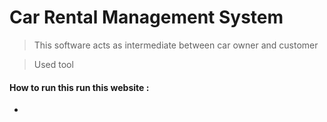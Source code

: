 # Car Rental Management System

> This  software acts as intermediate between car owner and customer

> Used tool

#### How to run this run this website :

*
